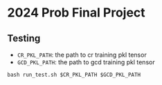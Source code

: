 # 2024 Prob Final Project

## Testing
- `CR_PKL_PATH`: the path to cr training pkl tensor
- `GCD_PKL_PATH`: the path to gcd training pkl tensor

```
bash run_test.sh $CR_PKL_PATH $GCD_PKL_PATH
```